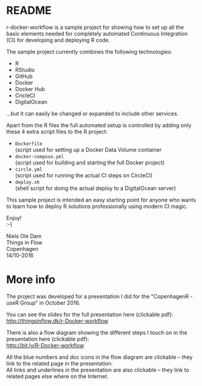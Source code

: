 # README
r-docker-workflow is a sample project for showing how to set up all the basic elements needed for completely automated Continuous Integration (CI) for developing and deploying R code.

The sample project currently combines the following technologies:
* R
* RStudio
* GitHub
* Docker
* Docker Hub
* CricleCI
* DigitalOcean

...but it can easily be changed or expanded to include other services.

Apart from the R files the full automated setup is controlled by adding only these 4 extra script files to the R project:
* `Dockerfile`  
(script used for setting up a Docker Data Volume container
* `docker-compose.yml`  
(script used for building and starting the full Docker project)
* `circle.yml`  
(script used for running the actual CI steps on CircleCI)
* `deploy.sh`  
(shell script for doing the actual deploy to a DigitalOcean server)

This sample project is intended an easy starting point for anyone who wants to learn how to deploy R solutions professionally using modern CI magic.

Enjoy!  
:-)

Niels Ole Dam  
Things in Flow  
Copenhagen  
14/10-2016

# More info
The project was developed for a presentation I did for the "CopenhagenR - useR Group" in October 2016.

You can see the slides for the full presentation here (clickable pdf):  
http://thingsinflow.dk/r-Docker-workflow

There is also a flow diagram showing the different steps I touch on in the presentation here (clickable pdf):  
http://bit.ly/R-Docker-workflow  

All the blue numbers and doc icons in the flow diagram are clickable – they link to the related page in the presentation.  
All links and underlines in the presentation are also clickable – they link to related pages else where on the Internet.
